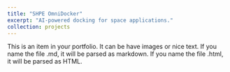 ```yaml
---
title: "SHPE OmniDocker"
excerpt: "AI-powered docking for space applications."
collection: projects
---
```


This is an item in your portfolio. It can be have images or nice text. If you name the file .md, it will be parsed as markdown. If you name the file .html, it will be parsed as HTML. 
